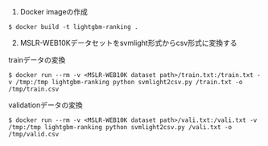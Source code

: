 1. Docker imageの作成

```
$ docker build -t lightgbm-ranking .
```

2. MSLR-WEB10Kデータセットをsvmlight形式からcsv形式に変換する

trainデータの変換
```
$ docker run --rm -v <MSLR-WEB10K dataset path>/train.txt:/train.txt -v /tmp:/tmp lightgbm-ranking python svmlight2csv.py /train.txt -o /tmp/train.csv
```

validationデータの変換
```
$ docker run --rm -v <MSLR-WEB10K dataset path>/vali.txt:/vali.txt -v /tmp:/tmp lightgbm-ranking python svmlight2csv.py /vali.txt -o /tmp/valid.csv
```
